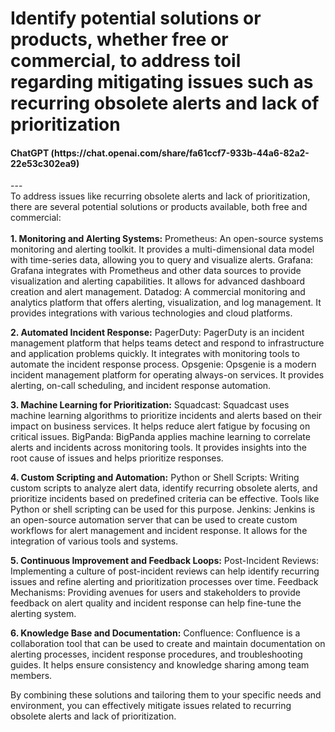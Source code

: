 <h1>Identify potential solutions or products, whether free or commercial, to address toil regarding mitigating issues such as recurring obsolete alerts and lack of prioritization</h1>

<h4>ChatGPT (https://chat.openai.com/share/fa61ccf7-933b-44a6-82a2-22e53c302ea9)</h4>
---
<br>
To address issues like recurring obsolete alerts and lack of prioritization, there are several potential solutions or products available, both free and commercial:
<br>
<br>
<strong>1. Monitoring and Alerting Systems:</strong>
Prometheus: An open-source systems monitoring and alerting toolkit. It provides a multi-dimensional data model with time-series data, allowing you to query and visualize alerts.
Grafana: Grafana integrates with Prometheus and other data sources to provide visualization and alerting capabilities. It allows for advanced dashboard creation and alert management.
Datadog: A commercial monitoring and analytics platform that offers alerting, visualization, and log management. It provides integrations with various technologies and cloud platforms.

<strong>2. Automated Incident Response:</strong>
PagerDuty: PagerDuty is an incident management platform that helps teams detect and respond to infrastructure and application problems quickly. It integrates with monitoring tools to automate the incident response process.
Opsgenie: Opsgenie is a modern incident management platform for operating always-on services. It provides alerting, on-call scheduling, and incident response automation.

<strong>3. Machine Learning for Prioritization:</strong>
Squadcast: Squadcast uses machine learning algorithms to prioritize incidents and alerts based on their impact on business services. It helps reduce alert fatigue by focusing on critical issues.
BigPanda: BigPanda applies machine learning to correlate alerts and incidents across monitoring tools. It provides insights into the root cause of issues and helps prioritize responses.

<strong>4. Custom Scripting and Automation:</strong>
Python or Shell Scripts: Writing custom scripts to analyze alert data, identify recurring obsolete alerts, and prioritize incidents based on predefined criteria can be effective. Tools like Python or shell scripting can be used for this purpose.
Jenkins: Jenkins is an open-source automation server that can be used to create custom workflows for alert management and incident response. It allows for the integration of various tools and systems.

<strong>5. Continuous Improvement and Feedback Loops:</strong>
Post-Incident Reviews: Implementing a culture of post-incident reviews can help identify recurring issues and refine alerting and prioritization processes over time.
Feedback Mechanisms: Providing avenues for users and stakeholders to provide feedback on alert quality and incident response can help fine-tune the alerting system.

<strong>6. Knowledge Base and Documentation:</strong>
Confluence: Confluence is a collaboration tool that can be used to create and maintain documentation on alerting processes, incident response procedures, and troubleshooting guides. It helps ensure consistency and knowledge sharing among team members.

By combining these solutions and tailoring them to your specific needs and environment, you can effectively mitigate issues related to recurring obsolete alerts and lack of prioritization.
